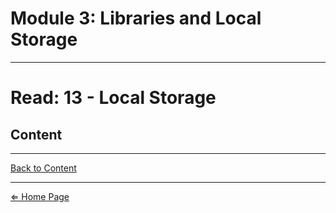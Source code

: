 # Module 3: Libraries and Local Storage

***

# Read: 13 - Local Storage

## Content

***

[Back to Content](#content)

***

[⇐ Home Page](../)